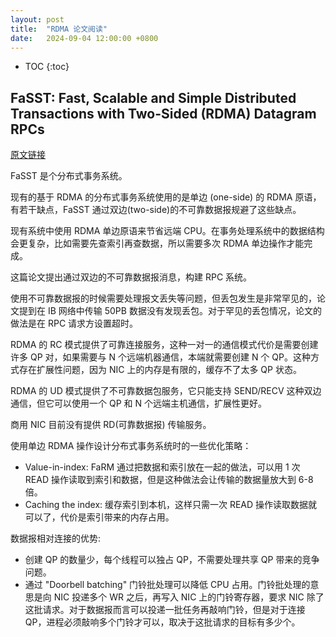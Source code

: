 ```yaml
---
layout: post
title:  "RDMA 论文阅读"
date:   2024-09-04 12:00:00 +0800
---
```


* TOC
{:toc}

## FaSST: Fast, Scalable and Simple Distributed Transactions with Two-Sided (RDMA) Datagram RPCs

[原文链接](https://www.usenix.org/conference/osdi16/technical-sessions/presentation/kalia)

FaSST 是个分布式事务系统。

现有的基于 RDMA 的分布式事务系统使用的是单边 (one-side) 的 RDMA 原语，有若干缺点，FaSST 通过双边(two-side)的不可靠数据报规避了这些缺点。

现有系统中使用 RDMA 单边原语来节省远端 CPU。在事务处理系统中的数据结构会更复杂，比如需要先查索引再查数据，所以需要多次 RDMA 单边操作才能完成。

这篇论文提出通过双边的不可靠数据报消息，构建 RPC 系统。

使用不可靠数据报的时候需要处理报文丢失等问题，但丢包发生是非常罕见的，论文提到在 IB 网络中传输 50PB 数据没有发现丢包。对于罕见的丢包情况，论文的做法是在 RPC 请求方设置超时。

RDMA 的 RC 模式提供了可靠连接服务，这种一对一的通信模式代价是需要创建许多 QP 对，如果需要与 N 个远端机器通信，本端就需要创建 N 个 QP。这种方式存在扩展性问题，因为 NIC 上的内存是有限的，缓存不了太多 QP 状态。

RDMA 的 UD 模式提供了不可靠数据包服务，它只能支持 SEND/RECV 这种双边通信，但它可以使用一个 QP 和 N 个远端主机通信，扩展性更好。

商用 NIC 目前没有提供 RD(可靠数据报) 传输服务。

使用单边 RDMA 操作设计分布式事务系统时的一些优化策略：
- Value-in-index: FaRM 通过把数据和索引放在一起的做法，可以用 1 次 READ 操作读取到索引和数据，但是这种做法会让传输的数据量放大到 6-8 倍。
- Caching the index: 缓存索引到本机，这样只需一次 READ 操作读取数据就可以了，代价是索引带来的内存占用。

数据报相对连接的优势:
- 创建 QP 的数量少，每个线程可以独占 QP，不需要处理共享 QP 带来的竞争问题。
- 通过 "Doorbell batching" 门铃批处理可以降低 CPU 占用。门铃批处理的意思是向 NIC 投递多个 WR 之后，再写入 NIC 上的门铃寄存器，要求 NIC 除了这批请求。对于数据报而言可以投递一批任务再敲响门铃，但是对于连接 QP，进程必须敲响多个门铃才可以，取决于这批请求的目标有多少个。

